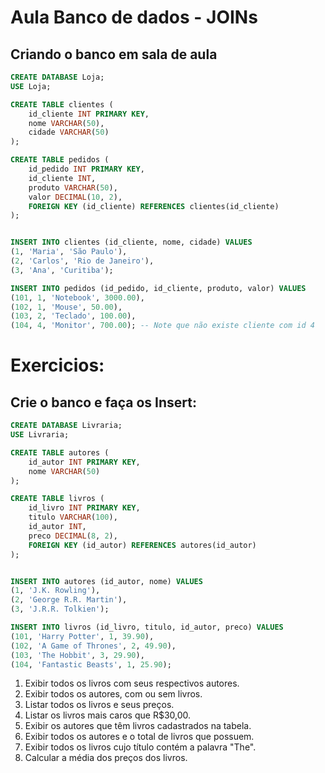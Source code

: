 # Aula Banco de dados - JOINs

## Criando o banco em sala de aula
```sql
CREATE DATABASE Loja;
USE Loja;

CREATE TABLE clientes (
    id_cliente INT PRIMARY KEY,
    nome VARCHAR(50),
    cidade VARCHAR(50)
);

CREATE TABLE pedidos (
    id_pedido INT PRIMARY KEY,
    id_cliente INT,
    produto VARCHAR(50),
    valor DECIMAL(10, 2),
    FOREIGN KEY (id_cliente) REFERENCES clientes(id_cliente)
);


INSERT INTO clientes (id_cliente, nome, cidade) VALUES
(1, 'Maria', 'São Paulo'),
(2, 'Carlos', 'Rio de Janeiro'),
(3, 'Ana', 'Curitiba');

INSERT INTO pedidos (id_pedido, id_cliente, produto, valor) VALUES
(101, 1, 'Notebook', 3000.00),
(102, 1, 'Mouse', 50.00),
(103, 2, 'Teclado', 100.00),
(104, 4, 'Monitor', 700.00); -- Note que não existe cliente com id 4
```


# Exercicios:

## Crie o banco e faça os Insert:
```sql
CREATE DATABASE Livraria;
USE Livraria;

CREATE TABLE autores (
    id_autor INT PRIMARY KEY,
    nome VARCHAR(50)
);

CREATE TABLE livros (
    id_livro INT PRIMARY KEY,
    titulo VARCHAR(100),
    id_autor INT,
    preco DECIMAL(8, 2),
    FOREIGN KEY (id_autor) REFERENCES autores(id_autor)
);


INSERT INTO autores (id_autor, nome) VALUES
(1, 'J.K. Rowling'),
(2, 'George R.R. Martin'),
(3, 'J.R.R. Tolkien');

INSERT INTO livros (id_livro, titulo, id_autor, preco) VALUES
(101, 'Harry Potter', 1, 39.90),
(102, 'A Game of Thrones', 2, 49.90),
(103, 'The Hobbit', 3, 29.90),
(104, 'Fantastic Beasts', 1, 25.90);

```
 1. Exibir todos os livros com seus respectivos autores.
 2. Exibir todos os autores, com ou sem livros.
 3. Listar todos os livros e seus preços.
 4. Listar os livros mais caros que R$30,00.
 5. Exibir os autores que têm livros cadastrados na tabela.
 6. Exibir todos os autores e o total de livros que possuem.
 7. Exibir todos os livros cujo título contém a palavra "The".
 8. Calcular a média dos preços dos livros.


